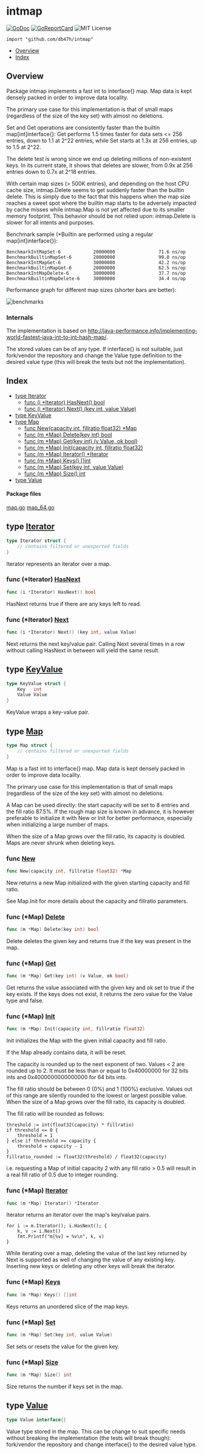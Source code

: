 
[bench-img]: https://raw.githubusercontent.com/db47h/intmap/master/bench-1.png
[godoc]: https://godoc.org/github.com/db47h/intmap
[godoc-img]: https://godoc.org/github.com/db47h/intmap?status.svg
[goreport]: https://goreportcard.com/report/github.com/db47h/intmap
[goreport-img]: https://goreportcard.com/badge/github.com/db47h/intmap
[license]: https://img.shields.io/github/license/db47h/intmap.svg

# intmap

[![GoDoc][godoc-img]][godoc]
[![GoReportCard][goreport-img]][goreport]
![MIT License][license]

`import "github.com/db47h/intmap"`

* [Overview](#pkg-overview)
* [Index](#pkg-index)

## <a name="pkg-overview">Overview</a>
Package intmap implements a fast int to interface{} map. Map data is kept
densely packed in order to improve data locality.

The primary use case for this implementation is that of small maps
(regardless of the size of the key set) with almost no deletions.

Set and Get operations are consistently faster than the builtin
map[int]interface{}: Get performs 1.5 times faster for data sets <= 256
entries, down to 1.1 at 2^22 entries, while Set starts at 1.3x at 256 entries,
up to 1.5 at 2^22.

The delete test is wrong since we end up deleting millions of non-existent keys.
In its current state, it shows that deletes are slower, from 0.9x at 256 entries
down to 0.7x at 2^18 entries.

With certain map sizes (> 500K entries), and depending on the host CPU cache
size, intmap.Delete seems to get suddenly faster than the builtin delete. This
is simply due to the fact that this happens when the map size reaches a sweet
spot where the builtin map starts to be adversely impacted by cache misses while
intmap.Map is not yet affected due to its smaller memory footprint. This
behavior should be not relied upon: intmap.Delete is slower for all intents and
purposes.

Benchmark sample (*Builtin are performed using a regular map[int]interface{}):


	BenchmarkIntMapSet-6            20000000                71.6 ns/op
	BenchmarkBuiltinMapSet-6        20000000                99.0 ns/op
	BenchmarkIntMapGet-6            30000000                42.2 ns/op
	BenchmarkBuiltinMapGet-6        20000000                62.5 ns/op
	BenchmarkIntMapDelete-6         30000000                37.7 ns/op
	BenchmarkBuiltinMapDelete-6     30000000                34.4 ns/op

Performance graph for different map sizes (shorter bars are better):

![benchmarks][bench-img]

### Internals
The implementation is based on <a href="http://java-performance.info/implementing-world-fastest-java-int-to-int-hash-map/">http://java-performance.info/implementing-world-fastest-java-int-to-int-hash-map/</a>.

The stored values can be of any type. If interface{} is not suitable, just
fork/vendor the repository and change the Value type definition to the desired
value type (this will break the tests but not the implementation).




## <a name="pkg-index">Index</a>
* [type Iterator](#Iterator)
  * [func (i *Iterator) HasNext() bool](#Iterator.HasNext)
  * [func (i *Iterator) Next() (key int, value Value)](#Iterator.Next)
* [type KeyValue](#KeyValue)
* [type Map](#Map)
  * [func New(capacity int, fillratio float32) *Map](#New)
  * [func (m *Map) Delete(key int) bool](#Map.Delete)
  * [func (m *Map) Get(key int) (v Value, ok bool)](#Map.Get)
  * [func (m *Map) Init(capacity int, fillratio float32)](#Map.Init)
  * [func (m *Map) Iterator() *Iterator](#Map.Iterator)
  * [func (m *Map) Keys() []int](#Map.Keys)
  * [func (m *Map) Set(key int, value Value)](#Map.Set)
  * [func (m *Map) Size() int](#Map.Size)
* [type Value](#Value)


#### <a name="pkg-files">Package files</a>
[map.go](/src/target/map.go) [map_64.go](/src/target/map_64.go) 






## <a name="Iterator">type</a> [Iterator](/src/target/map.go?s=8561:8625#L333)
``` go
type Iterator struct {
    // contains filtered or unexported fields
}
```
Iterator represents an iterator over a map.










### <a name="Iterator.HasNext">func</a> (\*Iterator) [HasNext](/src/target/map.go?s=8690:8723#L341)
``` go
func (i *Iterator) HasNext() bool
```
HasNext returns true if there are any keys left to read.




### <a name="Iterator.Next">func</a> (\*Iterator) [Next](/src/target/map.go?s=9285:9333#L369)
``` go
func (i *Iterator) Next() (key int, value Value)
```
Next returns the next key/value pair. Calling Next several times in a row
without calling HasNext in between will yield the same result.




## <a name="KeyValue">type</a> [KeyValue](/src/target/map.go?s=2316:2364#L53)
``` go
type KeyValue struct {
    Key   int
    Value Value
}
```
KeyValue wraps a key-value pair.










## <a name="Map">type</a> [Map](/src/target/map.go?s=3099:3218#L77)
``` go
type Map struct {
    // contains filtered or unexported fields
}
```
Map is a fast int to interface{} map. Map data is kept densely packed in
order to improve data locality.

The primary use case for this implementation is that of small maps
(regardless of the size of the key set) with almost no deletions.

A Map can be used directly: the start capacity will be set to 8 entries and
the fill ratio 87.5%. If the rough map size is known in advance, it is
however preferable to initialize it with New or Init for better performance,
especially when initializing a large number of maps.

When the size of a Map grows over the fill ratio, its capacity is doubled.
Maps are never shrunk when deleting keys.







### <a name="New">func</a> [New](/src/target/map.go?s=3440:3486#L94)
``` go
func New(capacity int, fillratio float32) *Map
```
New returns a new Map initialized with the given starting capacity and fill
ratio.

See Map.Init for more details about the capacity and fillratio parameters.





### <a name="Map.Delete">func</a> (\*Map) [Delete](/src/target/map.go?s=6664:6698#L232)
``` go
func (m *Map) Delete(key int) bool
```
Delete deletes the given key and returns true if the key was present in the map.




### <a name="Map.Get">func</a> (\*Map) [Get](/src/target/map.go?s=6117:6162#L202)
``` go
func (m *Map) Get(key int) (v Value, ok bool)
```
Get returns the value associated with the given key and ok set to true if the key exists.
If the keys does not exist, it returns the zero value for the Value type and false.




### <a name="Map.Init">func</a> (\*Map) [Init](/src/target/map.go?s=4555:4606#L125)
``` go
func (m *Map) Init(capacity int, fillratio float32)
```
Init initializes the Map with the given initial capacity and fill ratio.

If the Map already contains data, it will be reset.

The capacity is rounded up to the next exponent of two. Values < 2 are
rounded up to 2. It must be less than or equal to 0x40000000 for 32 bits ints
and 0x4000000000000000 for 64 bits ints.

The fill ratio should be between 0 (0%) and 1 (100%) exclusive. Values out of
this range are silently rounded to the lowest or largest possible value. When
the size of a Map grows over the fill ratio, its capacity is doubled.

The fill ratio will be rounded as follows:


	threshold := int(float32(capacity) * fillratio)
	if threshold <= 0 {
	    threshold = 1
	} else if threshold >= capacity {
	    threshold = capacity - 1
	}
	fillratio_rounded := float32(threshold) / float32(capacity)

i.e. requesting a Map of initial capacity 2 with any fill ratio > 0.5 will
result in a real fill ratio of 0.5 due to integer rounding.




### <a name="Map.Iterator">func</a> (\*Map) [Iterator](/src/target/map.go?s=8385:8419#L326)
``` go
func (m *Map) Iterator() *Iterator
```
Iterator returns an iterator over the map's key/value pairs.


	for i := m.Iterator(); i.HasNext(); {
		k, v := i.Next()
		fmt.Printf("m[%v] = %v\n", k, v)
	}

While iterating over a map, deleting the value of the last key returned by
Next is supported as well of changing the value of any existing key.
Inserting new keys or deleting any other keys will break the iterator.




### <a name="Map.Keys">func</a> (\*Map) [Keys](/src/target/map.go?s=7762:7788#L298)
``` go
func (m *Map) Keys() []int
```
Keys returns an unordered slice of the map keys.




### <a name="Map.Set">func</a> (\*Map) [Set](/src/target/map.go?s=5078:5117#L149)
``` go
func (m *Map) Set(key int, value Value)
```
Set sets or resets the value for the given key.




### <a name="Map.Size">func</a> (\*Map) [Size](/src/target/map.go?s=7620:7644#L289)
``` go
func (m *Map) Size() int
```
Size returns the number if keys set in the map.




## <a name="Value">type</a> [Value](/src/target/map.go?s=2253:2275#L49)
``` go
type Value interface{}
```
Value type stored in the map. This can be change to suit specific needs without
breaking the implementation (the tests will break though): fork/vendor the repository
and change interface{} to the desired value type.

